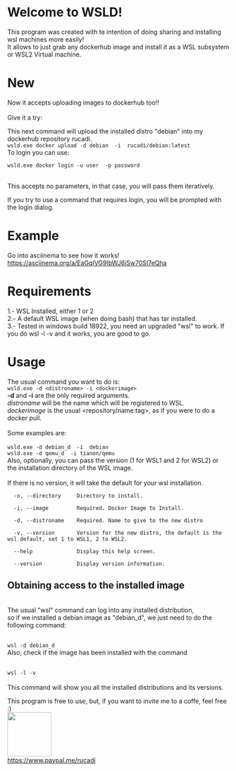 # Welcome to WSLD!

This program was created with te intention of doing sharing and installing wsl machines more easily! <br>
It allows to just grab any dockerhub image and install it as a WSL subsystem or WSL2 Virtual machine.<br>

# New

Now it accepts uploading images to dockerhub too!!<br>
<br>
Give it a try: <br>

This next command will upload the installed distro "debian" into my dockerhub repository rucadi.
<br>
 ``
wsld.exe docker upload -d debian  -i  rucadi/debian:latest
`` 
<br>
To login you can use: <br>

 ``
wsld.exe docker login -u user  -p password
`` 

<br>
This accepts no parameters, in that case, you will pass them iteratively.


If you try to use a command that requires login, you will be prompted with the login dialog.

# Example
Go into asciinema to see how it works! <br>
https://asciinema.org/a/EaGqIVG9IbWJ6iSw70Sl7eQha <br>

# Requirements

1.- WSL Installed, either 1 or 2 <br>
2.- A default WSL image (when doing bash) that has tar installed.<br>
3.- Tested in windows build 18922, you need an upgraded "wsl" to work. If you do wsl -l -v and it works, you are good to go.
# Usage

The usual command you want to do is:<br>
``
wsld.exe -d <distroname> -i <dockerimage> 
`` <br>
**-d** and **-i** are the only required arguments. <br>
*distroname* will be the name which will be registered to WSL. <br>
*dockerimage* is the usual <repository/name:tag>, as if you were to do a docker pull.<br>
<br>
Some examples are:<br><br>
 ``
wsld.exe -d debian_d  -i  debian
`` 
<br>
``
wsld.exe -d qemu_d  -i tianon/qemu
`` 
<br>
Also, optionally, you can pass the version (1 for WSL1 and 2 for WSL2) or the installation directory of the WSL image.<br>
<br>
If there is no version, it will take the default for your wsl installation.<br>
~~~
  -o, --directory     Directory to install.

  -i, --image         Required. Docker Image to Install.

  -d, --distroname    Required. Name to give to the new distro

  -v, --version       Version for the new distro, the default is the wsl default, set 1 to WSL1, 2 to WSL2.

  --help              Display this help screen.

  --version           Display version information.
  ~~~


## Obtaining access to the installed image
<br>
The  usual "wsl" command can log into any installed distribution,<br>
so if we installed a debian image as "debian_d", we just need to do the following command: <br>
<br>

``
wsl -d debian_d
`` 
<br>
Also, check if the image has been installed with the command 
<br><br>

``
wsl -l -v
`` 
<br><br>
This command will show you all the installed distributions and its versions.

This program is free to use, but, if you want to invite me to a coffe, feel free :) <br>
<img src="https://logos-download.com/wp-content/uploads/2016/03/Pay_Pal_logotype_logo_emblem_2.png" width="100" height="100"> <br>
https://www.paypal.me/rucadi

